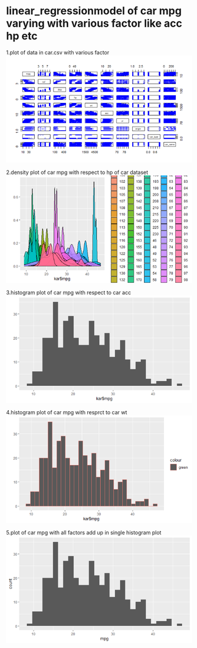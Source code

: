 # linear_regressionmodel of car mpg varying with various factor like acc hp etc

1.plot of data in car.csv with various factor  ![](plots.png)


2.density plot of car mpg with respect to hp of car dataset ![](carmpg%23carhp.png)


3.histogram plot of car mpg with respect to car acc ![](mpg%24acc.png)


4.histogram plot of car mpg with resprct to car wt ![](mpg%24wt.png)


5.plot of car mpg with all factors add up in single histogram plot ![](mpg.png)
